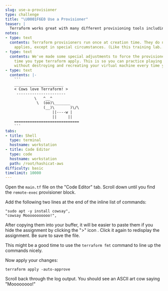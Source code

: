 ```yaml
---
slug: use-a-provisioner
type: challenge
title: "\U0001F6E0️ Use a Provisioner"
teaser: |
  Terraform works great with many different provisioning tools including Chef, Puppet, Ansible, Bash, and Powershell.
notes:
- type: text
  contents: Terraform provisioners run once at creation time. They do not run on subsequent
    applies, except in special circumstances. (Like this training lab...)
- type: text
  contents: We've made some special adjustments to force the provisioner to run every
    time you type terraform apply. This is so you can practice playing with provisioners
    without destroying and recreating your virtual machine every time you make a change.
- type: text
  contents: |-
    ```
    ______________________
    < Cows love Terraform! >
     ----------------------
             \   ^__^
              \  (oo)\_______
                 (__)\       )\/\
                     ||----w |
                     ||     ||
    =============================
    ```
tabs:
- title: Shell
  type: terminal
  hostname: workstation
- title: Code Editor
  type: code
  hostname: workstation
  path: /root/hashicat-aws
difficulty: basic
timelimit: 10000
---
```

Open the `main.tf` file on the "Code Editor" tab. Scroll down until you find the `remote-exec` provisioner block.

Add the following two lines at the end of the inline list of commands:

```
"sudo apt -y install cowsay",
"cowsay Mooooooooooo!",
```

After copying them into your buffer, it will be easier to paste them if you hide the assignment by clicking the ">" icon . Click it again to redisplay the assignment. Be sure to save the file.

This might be a good time to use the `terraform fmt` command to line up the commands nicely.

Now apply your changes:

```
terraform apply -auto-approve
```

Scroll back through the log output. You should see an ASCII art cow saying "Moooooooo!"